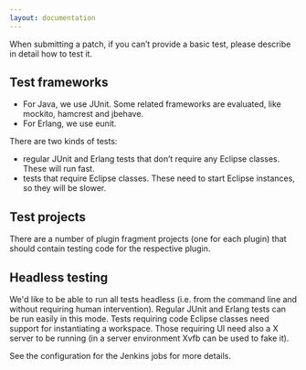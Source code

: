 ```yaml
---
layout: documentation
---
```


When submitting a patch, if you can’t provide a basic test, please
describe in detail how to test it.

Test frameworks
---------------

-   For Java, we use JUnit. Some related frameworks are evaluated, like
    mockito, hamcrest and jbehave.
-   For Erlang, we use eunit.

There are two kinds of tests:

-   regular JUnit and Erlang tests that don’t require any Eclipse classes. 
    These will run fast.
-   tests that require Eclipse classes. These need to start Eclipse 
    instances, so they will be slower.

Test projects
-------------

There are a number of plugin fragment projects (one for each plugin)
that should contain testing code for the respective plugin.

Headless testing
----------------

We'd like to be able to run all tests headless (i.e. from the command
line and without requiring human intervention). Regular JUnit and Erlang
tests can be run easily in this mode. Tests requiring code Eclipse
classes need support for instantiating a workspace. Those requiring UI
need also a X server to be running (in a server environment Xvfb can be
used to fake it).

See the configuration for the Jenkins jobs for more details.